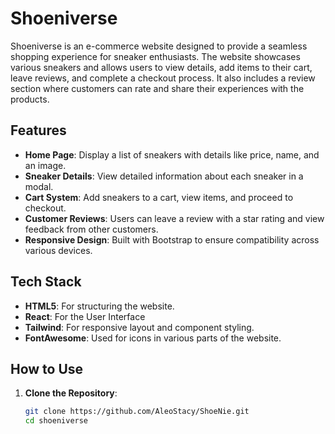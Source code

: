 # Shoeniverse

Shoeniverse is an e-commerce website designed to provide a seamless shopping experience for sneaker enthusiasts. The website showcases various sneakers and allows users to view details, add items to their cart, leave reviews, and complete a checkout process. It also includes a review section where customers can rate and share their experiences with the products.

## Features

- **Home Page**: Display a list of sneakers with details like price, name, and an image.
- **Sneaker Details**: View detailed information about each sneaker in a modal.
- **Cart System**: Add sneakers to a cart, view items, and proceed to checkout.
- **Customer Reviews**: Users can leave a review with a star rating and view feedback from other customers.
- **Responsive Design**: Built with Bootstrap to ensure compatibility across various devices.
  
## Tech Stack

- **HTML5**: For structuring the website.
- **React**: For the User Interface
- **Tailwind**: For responsive layout and component styling.
- **FontAwesome**: Used for icons in various parts of the website.

## How to Use

1. **Clone the Repository**: 
   ```bash
   git clone https://github.com/AleoStacy/ShoeNie.git
   cd shoeniverse
